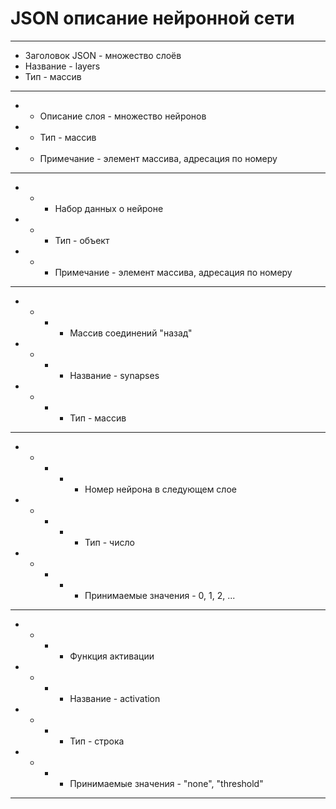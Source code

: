 # JSON описание нейронной сети

* * *
* Заголовок JSON - множество слоёв
* Название - layers
* Тип - массив
* * *
* * Описание слоя - множество нейронов
* * Тип - массив
* * Примечание - элемент массива, адресация по номеру
* * *
* * * Набор данных о нейроне
* * * Тип - объект
* * * Примечание - элемент массива, адресация по номеру
* * *
* * * * Массив соединений "назад"
* * * * Название - synapses
* * * * Тип - массив
* * *
* * * * * Номер нейрона в следующем слое
* * * * * Тип - число 
* * * * * Принимаемые значения - 0, 1, 2, ...
* * *
* * * * Функция активации
* * * * Название - activation
* * * * Тип - строка
* * * * Принимаемые значения - "none", "threshold"
* * *
